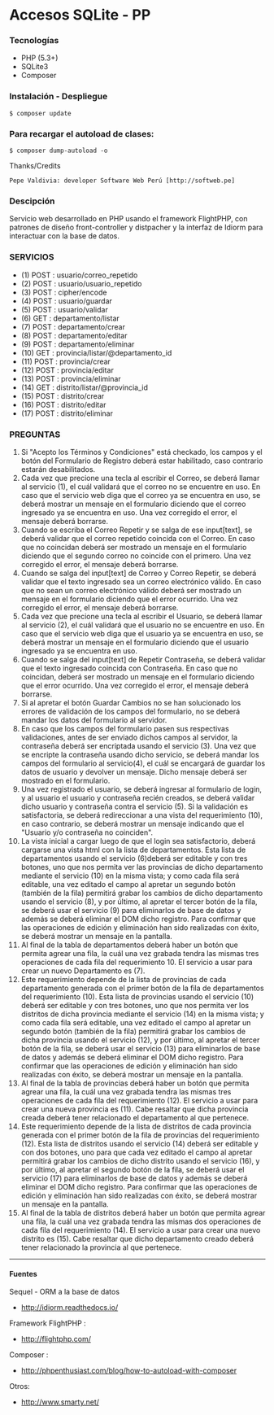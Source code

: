 # Accesos SQLite - PP

### Tecnologías

+ PHP (5.3+)
+ SQLite3
+ Composer

### Instalación - Despliegue

 	$ composer update

### Para recargar el autoload de clases:

 	$ composer dump-autoload -o

 Thanks/Credits

    Pepe Valdivia: developer Software Web Perú [http://softweb.pe]

### Descipción

Servicio web desarrollado en PHP usando el framework FlightPHP, con patrones de diseño front-controller y distpacher y la interfaz de Idiorm para interactuar con la base de datos.

### SERVICIOS

+ (1) POST : usuario/correo_repetido
+ (2) POST : usuario/usuario_repetido
+ (3) POST : cipher/encode
+ (4) POST : usuario/guardar
+ (5) POST : usuario/validar
+ (6) GET : departamento/listar
+ (7) POST : departamento/crear
+ (8) POST : departamento/editar
+ (9) POST : departamento/eliminar
+ (10) GET : provincia/listar/@departamento_id
+ (11) POST : provincia/crear
+ (12) POST : provincia/editar
+ (13) POST : provincia/eliminar
+ (14) GET : distrito/listar/@provincia_id
+ (15) POST : distrito/crear
+ (16) POST : distrito/editar
+ (17) POST : distrito/eliminar

### PREGUNTAS

1) Si "Acepto los Términos y Condiciones" está checkado, los campos y el botón del Formulario de Registro deberá estar habilitado, caso contrario estarán desabilitados.
2) Cada vez que precione una tecla al escribir el Correo, se deberá llamar al servicio (1), el cuál validará que el correo no se encuentre en uso. En caso que el servicio web diga que el correo ya se encuentra en uso, se deberá mostrar un mensaje en el formulario diciendo que el correo ingresado ya se encuentra en uso. Una vez corregido el error, el mensaje deberá borrarse. 
3) Cuando se escriba el Correo Repetir y se salga de ese input[text], se deberá validar que el correo repetido coincida con el Correo. En caso que no coincidan deberá ser mostrado un mensaje en el formulario diciendo que el segundo correo no coincide con el primero. Una vez corregido el error, el mensaje deberá borrarse.
4) Cuando se salga del input[text] de Correo y Correo Repetir, se deberá validar que el texto ingresado sea un correo electrónico válido. En caso que no sean un correo electrónico válido deberá ser mostrado un mensaje en el formulario diciendo que el error ocurrido. Una vez corregido el error, el mensaje deberá borrarse.
5) Cada vez que precione una tecla al escribir el Usuario, se deberá llamar al servicio (2), el cuál validará que el usuario no se encuentre en uso. En caso que el servicio web diga que el usuario ya se encuentra en uso, se deberá mostrar un mensaje en el formulario diciendo que el usuario ingresado ya se encuentra en uso.
6) Cuando se salga del input[text] de Repetir Contraseña, se deberá validar que el texto ingresado coincida con Contraseña. En caso que no coincidan, deberá ser mostrado un mensaje en el formulario diciendo que el error ocurrido. Una vez corregido el error, el mensaje deberá borrarse.
7) Si al apretar el botón Guardar Cambios no se han solucionado los errores de validación de los campos del formulario, no se deberá mandar los datos del formulario al servidor.
8) En caso que los campos del formulario pasen sus respectivas validaciones, antes de ser enviado dichos campos al servidor, la contraseña deberá ser encriptada usando el servicio (3). Una vez que se encripte la contraseña usando dicho servicio, se deberá mandar los campos del formulario al servicio(4), el cuál se encargará de guardar los datos de usuario y devolver un mensaje. Dicho mensaje deberá ser mostrado en el formulario.
9) Una vez registrado el usuario, se deberá ingresar al formulario de login, y al usuario el usuario y contraseña recién creados, se deberá validar dicho usuario y contraseña contra el servicio (5). Si la validación es satisfactoria, se deberá redireccionar a una vista del requerimiento (10), en caso contrario, se deberá mostrar un mensaje indicando que el "Usuario y/o contraseña no coinciden".
10) La vista inicial a cargar luego de que el login sea satisfactorio, deberá cargarse una vista html con la lista de departamentos. Esta lista de departamentos usando el servicio (6)deberá ser editable y con tres botones, uno que nos permita ver las provincias de dicho departamento mediante el servicio (10) en la misma vista; y como cada fila será editable, una vez editado el campo al apretar un segundo botón (también de la fila) permitirá grabar los cambios de dicho departamento usando el servicio (8), y por último, al apretar el tercer botón de la fila, se deberá usar el servicio (9) para eliminarlos de base de datos y además se deberá eliminar el DOM dicho registro. Para confirmar que las operaciones de edición y eliminación han sido realizadas con éxito, se deberá mostrar un mensaje en la pantalla.
11) Al final de la tabla de departamentos deberá haber un botón que permita agrear una fila, la cuál una vez grabada tendra las mismas tres operaciones de cada fila del requerimiento 10. El servicio a usar para crear un nuevo Departamento es (7).
12) Este requerimiento depende de la lista de provincias de cada departamento generada con el primer botón de la fila de departamentos del requerimiento (10). Esta lista de provincias usando el servicio (10) deberá ser editable y con tres botones, uno que nos permita ver los distritos de dicha provincia mediante el servicio (14) en la misma vista; y como cada fila será editable, una vez editado el campo al apretar un segundo botón (también de la fila) permitirá grabar los cambios de dicha provincia usando el servicio (12), y por último, al apretar el tercer botón de la fila, se deberá usar el servicio (13) para eliminarlos de base de datos y además se deberá eliminar el DOM dicho registro. Para confirmar que las operaciones de edición y eliminación han sido realizadas con éxito, se deberá mostrar un mensaje en la pantalla.
13) Al final de la tabla de provincias deberá haber un botón que permita agrear una fila, la cuál una vez grabada tendra las mismas tres operaciones de cada fila del requerimiento (12). El servicio a usar para crear una nueva provincia es (11). Cabe resaltar que dicha provincia creada deberá tener relacionado el departamento al que pertenece.
14) Este requerimiento depende de la lista de distritos de cada provincia generada con el primer botón de la fila de provincias del requerimiento (12). Esta lista de distritos usando el servicio (14) deberá ser editable y con dos botones, uno  para que cada vez editado el campo al apretar permitirá grabar los cambios de dicho distrito usando el servicio (16), y por último, al apretar el segundo botón de la fila, se deberá usar el servicio (17) para eliminarlos de base de datos y además se deberá eliminar el DOM dicho registro. Para confirmar que las operaciones de edición y eliminación han sido realizadas con éxito, se deberá mostrar un mensaje en la pantalla.
15) Al final de la tabla de distritos deberá haber un botón que permita agrear una fila, la cuál una vez grabada tendra las mismas dos operaciones de cada fila del requerimiento (14). El servicio a usar para crear una nuevo distrito es (15). Cabe resaltar que dicho departamento creado deberá tener relacionado la provincia al que pertenece.


--- 

#### Fuentes

Sequel - ORM a la base de datos

+ http://idiorm.readthedocs.io/
	
Framework FlightPHP :

+ http://flightphp.com/

Composer :
+ http://phpenthusiast.com/blog/how-to-autoload-with-composer

Otros:
+ http://www.smarty.net/